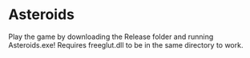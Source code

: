 # Asteroids
Play the game by downloading the Release folder and running Asteroids.exe!
Requires freeglut.dll to be in the same directory to work.
